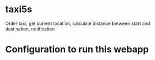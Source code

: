 # taxi5s
Order taxi, get current location, calculate distance between start and destination, notification 

# Configuration to run this webapp

